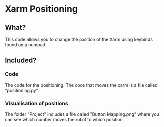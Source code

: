 # Xarm Positioning

## What?
This code allows you to change the position of the Xarm using keybinds found on a numpad.

## Included?
### Code
The code for the positioning. The code that moves the xarm is a file called "positioning.py".

### Visualisation of positions
The folder "Project" includes a file called "Button Mapping.png" where you can see which number moves the robot to which position.
